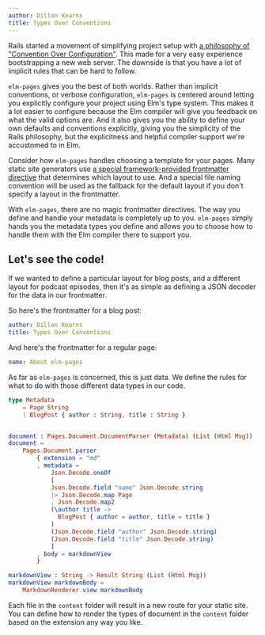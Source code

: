 ```yaml
---
author: Dillon Kearns
title: Types Over Conventions
---
```


Rails started a movement of simplifying project setup with [a philosophy of "Convention Over Configuration"](https://rubyonrails.org/doctrine/#convention-over-configuration). This made for a very easy experience bootstrapping a new web server. The downside is that you have a lot of implicit rules that can be hard to follow.

`elm-pages` gives you the best of both worlds. Rather than implicit conventions, or verbose configuration, `elm-pages` is centered around letting you explicitly configure your project using Elm's type system. This makes it a lot easier to configure because the Elm compiler will give you feedback on what the valid options are. And it also gives you the ability to define your own defaults and conventions explicitly, giving you the simplicity of the Rails philosophy, but the explicitness and helpful compiler support we're accustomed to in Elm.

Consider how `elm-pages` handles choosing a template for your pages. Many static site generators use [a special framework-provided frontmatter directive](https://jekyllrb.com/docs/front-matter/#predefined-global-variables) that determines which layout to use. And a special file naming convention will be used as the fallback for the default layout if you don't specify a layout in the frontmatter.

With `elm-pages`, there are no magic frontmatter directives. The way you define and handle your metadata is completely up to you. `elm-pages` simply hands you the metadata types you define and allows you to choose how to handle them with the Elm compiler there to support you.

## Let's see the code!

If we wanted to define a particular layout for blog posts, and a different layout for podcast episodes, then it's as simple as defining a JSON decoder for the data in our frontmatter.

So here's the frontmatter for a blog post:

```yaml
author: Dillon Kearns
title: Types Over Conventions
```

And here's the frontmatter for a regular page:

```yaml
name: About elm-pages
```

As far as `elm-pages` is concerned, this is just data. We define the rules for what to do with those different data types in our code.

```elm
type Metadata
    = Page String
    | BlogPost { author : String, title : String }


document : Pages.Document.DocumentParser (Metadata) (List (Html Msg))
document =
    Pages.Document.parser
        { extension = "md"
        , metadata =
            Json.Decode.oneOf
            [
            Json.Decode.field "name" Json.Decode.string
            |> Json.Decode.map Page
            , Json.Decode.map2
            (\author title ->
              BlogPost { author = author, title = title }
            )
            (Json.Decode.field "author" Json.Decode.string)
            (Json.Decode.field "title" Json.Decode.string)
            ]
        , body = markdownView
        }

markdownView : String -> Result String (List (Html Msg))
markdownView markdownBody =
    MarkdownRenderer.view markdownBody
```

Each file in the `content` folder will result in a new route for your static site. You can define how to render the types of document in the `content` folder based on the extension any way you like.
